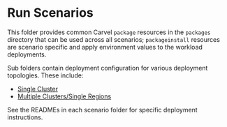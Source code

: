 # Run Scenarios

This folder provides common Carvel `package` resources in the `packages` directory that can be used across all scenarios; `packageinstall` 
resources are scenario specific and apply environment values to the workload deployments.

Sub folders contain deployment configuration for various deployment topologies.  These include:

- [Single Cluster](single-cluster/README.md)
- [Multiple Clusters/Single Regions](multi-cluster-single-region/README.md)

See the READMEs in each scenario folder for specific deployment instructions.

